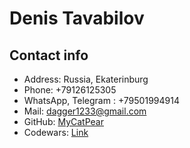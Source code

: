 # Denis Tavabilov

## Contact info

- Address: Russia, Ekaterinburg
- Phone: +79126125305
- WhatsApp, Telegram : +79501994914
- Mail: dagger1233@gmail.com
- GitHub: [MyCatPear](https://github.com/myCatPear)
- Codewars: [Link](https://www.codewars.com/users/Smeninick)
